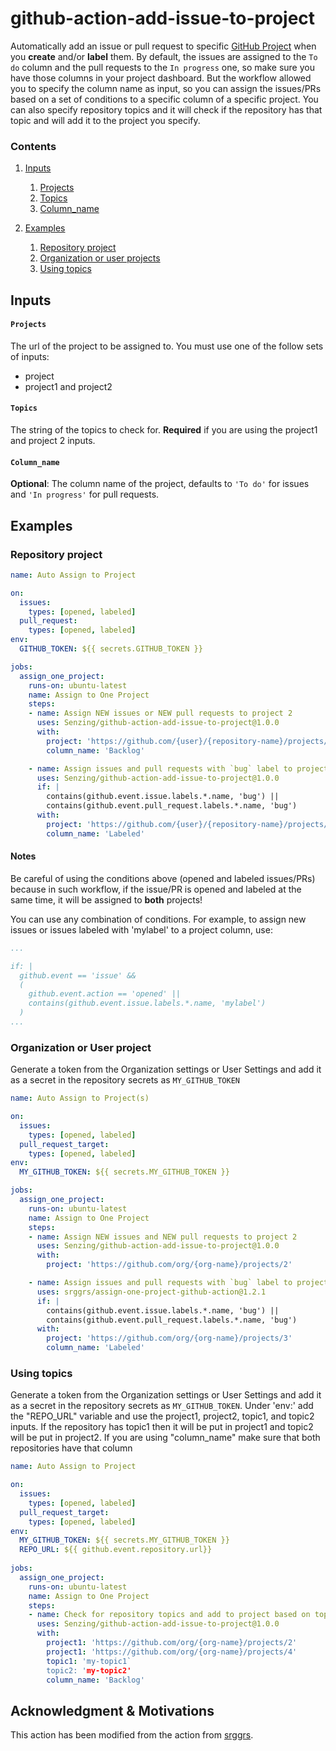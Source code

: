 # github-action-add-issue-to-project

[docker]: https://hub.docker.com/r/srggrs/assign-one-project-github-action
[license]: https://github.com/srggrs/assign-one-project-github-action/blob/master/LICENSE

Automatically add an issue or pull request to specific [GitHub Project](https://help.github.com/articles/about-project-boards/) when you __create__ and/or __label__ them. By default, the issues are assigned to the `To do` column and the pull requests to the `In progress` one, so make sure you have those columns in your project dashboard. But the workflow allowed you to specify the column name as input, so you can assign the issues/PRs based on a set of conditions to a specific column of a specific project. You can also specify repository topics and it will check if the repository has that topic and will add it to the project you specify.

### Contents
1. [Inputs](#inputs)
    1. [Projects](#projects)
    1. [Topics](#topics)
    1. [Column_name](#column_name)

1. [Examples](#examples)
    1. [Repository project](#repository-project)
    1. [Organization or user projects](#organization-or-user-project)
    1. [Using topics](#using-topics)

## Inputs

#### `Projects`

The url of the project to be assigned to.
You must use one of the follow sets of inputs:
- project
- project1 and project2

#### `Topics`

The string of the topics to check for. **Required** if you are using the project1 and project 2 inputs.

#### `Column_name`

**Optional**: The column name of the project, defaults to `'To do'` for issues and `'In progress'` for pull requests.

## Examples

### Repository project

```yaml
name: Auto Assign to Project

on:
  issues:
    types: [opened, labeled]
  pull_request:
    types: [opened, labeled]
env:
  GITHUB_TOKEN: ${{ secrets.GITHUB_TOKEN }}

jobs:
  assign_one_project:
    runs-on: ubuntu-latest
    name: Assign to One Project
    steps:
    - name: Assign NEW issues or NEW pull requests to project 2
      uses: Senzing/github-action-add-issue-to-project@1.0.0
      with:
        project: 'https://github.com/{user}/{repository-name}/projects/2'
        column_name: 'Backlog'

    - name: Assign issues and pull requests with `bug` label to project 3
      uses: Senzing/github-action-add-issue-to-project@1.0.0
      if: |
        contains(github.event.issue.labels.*.name, 'bug') ||
        contains(github.event.pull_request.labels.*.name, 'bug')
      with:
        project: 'https://github.com/{user}/{repository-name}/projects/2'
        column_name: 'Labeled'
```

#### __Notes__
Be careful of using the conditions above (opened and labeled issues/PRs) because in such workflow, if the issue/PR is opened and labeled at the same time, it will be assigned to __both__ projects!


You can use any combination of conditions. For example, to assign new issues or issues labeled with 'mylabel' to a project column, use:
```yaml
...

if: |
  github.event == 'issue' &&
  (
    github.event.action == 'opened' ||
    contains(github.event.issue.labels.*.name, 'mylabel')
  )
...
```

### Organization or User project

Generate a token from the Organization settings or User Settings and add it as a secret in the repository secrets as `MY_GITHUB_TOKEN`

```yaml
name: Auto Assign to Project(s)

on:
  issues:
    types: [opened, labeled]
  pull_request_target:
    types: [opened, labeled]
env:
  MY_GITHUB_TOKEN: ${{ secrets.MY_GITHUB_TOKEN }}

jobs:
  assign_one_project:
    runs-on: ubuntu-latest
    name: Assign to One Project
    steps:
    - name: Assign NEW issues and NEW pull requests to project 2
      uses: Senzing/github-action-add-issue-to-project@1.0.0
      with:
        project: 'https://github.com/org/{org-name}/projects/2'

    - name: Assign issues and pull requests with `bug` label to project 3
      uses: srggrs/assign-one-project-github-action@1.2.1
      if: |
        contains(github.event.issue.labels.*.name, 'bug') ||
        contains(github.event.pull_request.labels.*.name, 'bug')
      with:
        project: 'https://github.com/org/{org-name}/projects/3'
        column_name: 'Labeled'
```

### Using topics

Generate a token from the Organization settings or User Settings and add it as a secret in the repository secrets as `MY_GITHUB_TOKEN`.
Under 'env:' add the "REPO_URL" variable and use the project1, project2, topic1, and topic2 inputs. If the repository has topic1 then it will be put in project1 and topic2 will be put in project2. If you are using "column_name" make sure that both repositories have that column

```yaml
name: Auto Assign to Project

on:
  issues:
    types: [opened, labeled]
  pull_request_target:
    types: [opened, labeled]
env:
  MY_GITHUB_TOKEN: ${{ secrets.MY_GITHUB_TOKEN }}
  REPO_URL: ${{ github.event.repository.url}}
  
jobs:
  assign_one_project:
    runs-on: ubuntu-latest
    name: Assign to One Project
    steps:
    - name: Check for repository topics and add to project based on topic
      uses: Senzing/github-action-add-issue-to-project@1.0.0
      with:
        project1: 'https://github.com/org/{org-name}/projects/2'
        project1: 'https://github.com/org/{org-name}/projects/4'
        topic1: 'my-topic1`
        topic2: 'my-topic2'
        column_name: 'Backlog'
```

## Acknowledgment & Motivations

This action has been modified from the action from [srggrs](https://github.com/srggrs/assign-one-project-github-action).
